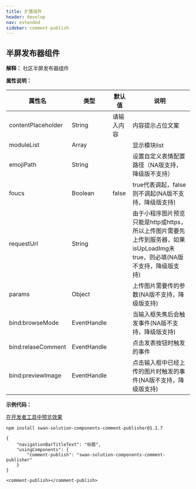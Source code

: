 ```yaml
---
title: 扩展组件
header: develop
nav: extended
sidebar: comment-publish
---
```


## 半屏发布器组件

**解释：** 社区半屏发布器组件


**属性说明：**

|属性名 |类型  |默认值  |说明|
|---- | ---- | ---- |---- |
|contentPlaceholder | String | 请输入内容 | 内容提示占位文案 |
|moduleList | Array |  | 显示模块list |
|emojiPath | String |  |设置自定义表情配置路径（NA版支持，降级版不支持）|
|foucs | Boolean | false |true代表调起，false则不调起(NA版不支持，降级版支持)|
|requestUrl | String |  |由于小程序图片预览只能是http或https，所以上传图片需要先上传到服务器，如果isUpLoadImg未true，则必填(NA版不支持，降级版支持)|
|params | Object |  |上传图片需要传的参数(NA版不支持，降级版支持)|
|bind:browseMode | EventHandle |  | 当输入框失焦后会触发事件(NA版不支持，降级版支持) |
|bind:relaseComment | EventHandle |  | 点击发表按钮时触发的事件 |
|bind:previewImage | EventHandle |  | 点击输入框中已经上传的图片时触发的事件(NA版不支持，降级版支持) |

**示例代码：**

<a href="swanide://fragment/0f4da3bed2865dd1fc596bd7119a947f1567665768064" title="在开发者工具中预览效果" target="_self">在开发者工具中预览效果</a>

```
npm install swan-solution-components-comment-publisher@1.1.7
```

```
{
    "navigationBarTitleText": "标题",
    "usingComponents": {
        "comment-publish": "swan-solution-components-comment-publisher"
    }
}
```

```
<comment-publish></comment-publish>
```

